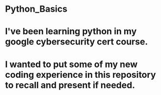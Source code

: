 # Python_Basics

# I've been learning python in my google cybersecurity cert course.
# I wanted to put some of my new coding experience in this repository to recall and present if needed.
